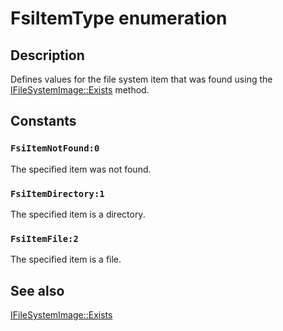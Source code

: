 # FsiItemType enumeration

## Description

Defines values for the file system item that was found using the [IFileSystemImage::Exists](https://learn.microsoft.com/windows/desktop/api/imapi2fs/nf-imapi2fs-ifilesystemimage-exists) method.

## Constants

### `FsiItemNotFound:0`

The specified item was not found.

### `FsiItemDirectory:1`

The specified item is a directory.

### `FsiItemFile:2`

The specified item is a file.

## See also

[IFileSystemImage::Exists](https://learn.microsoft.com/windows/desktop/api/imapi2fs/nf-imapi2fs-ifilesystemimage-exists)